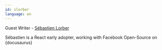 ```yaml
---
id: slorber
language: en
---
```

Guest Writer - [Sébastien Lorber](http://sebastienlorber.com)

Sébastien is a React early adopter, working with Facebook Open-Source on {docusaurus}
